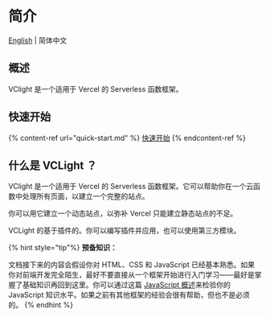 # 简介

[English](https://vclight.bluemangoo.net/) | 简体中文

## 概述

VClight 是一个适用于 Vercel 的 Serverless 函数框架。

## 快速开始

{% content-ref url="quick-start.md" %}
[快速开始](quick-start.md)
{% endcontent-ref %}


## 什么是 VCLight ？

VClight 是一个适用于 Vercel 的 Serverless 函数框架。它可以帮助你在一个云函数中处理所有页面，以建立一个完整的站点。 

你可以用它建立一个动态站点，以弥补 Vercel 只能建立静态站点的不足。

VCLight 的基于插件的。你可以编写插件并应用，也可以使用第三方模块。

{% hint style="tip"%}
**预备知识：**

文档接下来的内容会假设你对 HTML、CSS 和 JavaScript 已经基本熟悉。如果你对前端开发完全陌生，最好不要直接从一个框架开始进行入门学习——最好是掌握了基础知识再回到这里。你可以通过这篇 [JavaScript 概述](https://developer.mozilla.org/zh-CN/docs/Web/JavaScript/A_re-introduction_to_JavaScript)来检验你的 JavaScript 知识水平。如果之前有其他框架的经验会很有帮助，但也不是必须的。
{% endhint %}
